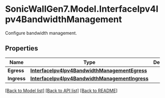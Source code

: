 # SonicWallGen7.Model.InterfaceIpv4Ipv4BandwidthManagement
Configure bandwidth management.

## Properties

Name | Type | Description | Notes
------------ | ------------- | ------------- | -------------
**Egress** | [**InterfaceIpv4Ipv4BandwidthManagementEgress**](InterfaceIpv4Ipv4BandwidthManagementEgress.md) |  | [optional] 
**Ingress** | [**InterfaceIpv4Ipv4BandwidthManagementIngress**](InterfaceIpv4Ipv4BandwidthManagementIngress.md) |  | [optional] 

[[Back to Model list]](../README.md#documentation-for-models) [[Back to API list]](../README.md#documentation-for-api-endpoints) [[Back to README]](../README.md)

